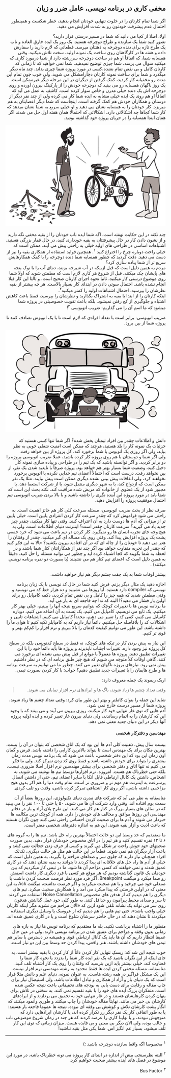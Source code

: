 <div dir="rtl">

## مخفی کاری در برنامه نویسی، عامل ضرر و زیان

اگر شما تمام کارتان را در خلوت تنهایی خودتان انجام بدهید، خطر شکست و همینطور احتمال عدم پیشرفت خودتون رو به شدت افزایش می دهید. 

اولا، اصلا از کجا می دانید که شما در مسیر درستی قرار دارید؟ 
<br>
تصور کنید شما یک سازنده و طراح دوچرخه هستید. یک روز یک ایده خارق العاده و ناب یک طرح تازه برای دنده دوچرخه به ذهنتان میرسد. قطعاتی که لازم دارید را سفارش داده و هفته ها در کارگاهتان روی ساخت یک نمونه اولیه، سخت تلاش میکنید. وقتی همسایه شما، که اتفاقاً او هم در ساخت دوچرخه سررشته دارد از شما درمورد کاری که میکنید سوال می پرسد، شما چیزی توضیح نمیدهید. شما نمی خواهید که تا زمانی که کارتان کامل و بی نقص تمام نشده،کسی در مورد پروژه شما چیزی بداند. چند ماه دیگر میگذرد و شما برای ساخت نمونه کارتان دچارامشکل می شوید. ولی خوب چون تمام این مدت رو مخفیانه کار کردید،‌ کمک گرفتن از دیگران در این مرحله دیگر غیرممکن است. یک روز ناگهان همسایه  رو می بینید که دوچرخه خودش را از پارکینگ بیرون آورده و روی دوچرخه اش یک دنده خیلی مدرن و خاص سوار کرده است. کاشف به عمل می آید که اتفاقاً او هم روی یک ایده خیلی مشابه به ایده شما کار می کرده ولی از چند نفر دیگر از دوستان و همکاران خودش هم کمک گرفته است. اینجاست که شما دیگر اعصابتان به هم میریزد. کار خودتان را به همسایه  نشان می دهید و او خیلی سریع به شما نشان میدهد که کار شما کجاها چه اشکالاتی دارد. اشکالاتی که احتمالا همان هفته اول حل می شدند اگر همان ابتدا همسایه را در جریان پروژه خود گذاشته بودید.

![photo 37](../../static/photos/chapter-1/37.png)

چند نکته در این حکایت نهفته است. اگه شما ایده ناب خودتان را از بقیه مخفی نگه دارید و از نشون دادن کار در حال پیشرفتتان به بقیه خودداری کنید، در حال قمار بزرگی هستید. اشتباهات اساسی در طراحی های اولیه خیلی به راحتی پیش می آیند. ممکن است که خیلی راحت دوباره چرخ را اختراع کنید 
<sup>۱</sup>.
همچنین فواید استفاده از همکاری بقیه را نیز از دست می دهید. دقت کردید که چطور همسایه شما دنده دوچرخه را با کمک همکارهایش سریع تر از شما پیاده سازی کرد؟
<br>
مردم به همین دلیل است که قبل ازینکه در آب شیرجه بزنند، دمای آب را با نوک پنجه های پایشان چک میکنند. قبل از شروع هر کاری لازم است که مطمئن شوید که اولا شما روی موضوع درستی کار میکنید،‌ ثانیا نحوه اجرای کارتان صحیح است، و ثالثا این کار قبلا انجام نشده باشد. احتمال سوتی دادن در ابتدای کار بسیار بالاست. هر چه بیشتر از بقیه نظرشان را بپرسید،‌ احتمال اشتباهات اولیه را کمتر میکنید<sup>۲</sup>.
<br>
اینکه کارتان را از ابتدا با بقیه به اشتراک بگذارید و نظرشان را بپرسید، فقط باعث کاهش اشتباه و جلوگیری از کج رفتن نمیشود. بلکه باعث تقویت خصوصیتی در پروژه شما میشود که ما اسم آن را می گذاریم:‌ ضریب اتوبوسی
<sup>۳</sup>!

ضریب اتوبوسی:‌ برابر است با تعداد افرادی که لازم است تا با یک اتوبوس تصادف کنند تا پروژه شما از بین برود. 

![photo 38](../../static/photos/chapter-1/38.png)

دانش و اطلاعات چقدر بین افراد تیمتان پخش شده؟‌ اگر شما تنها کسی هستید که جزئیات یک نمونه کار را بلد هستید، هرچند که ممکن است امنیت شغلی خوبی به نظر بیاید، ولی اگر روزی یک اتوبوس با شما برخورد کند، کل پروژه از بین خواهد رفت.
<br>
ولی اگر شما و دوستتان با هم روی پروژه کار کرده باشید، عملا ضریب اتوبوسی پروژه را دو برابر کردید. و اگر توانسته باشید که یک تیم را در طراحی و پیاده سازی نمونه کار دخیل کنید، وضعیت شما بسیار بهتر هم خواهد بود. پروژه صرفاً با ناپدید شدن یک نفر، از بین نخواهد رفت. درست است که احتمالاً اعضای تیم خدایی نکرده با اتوبوس برخورد نخواهند کرد، ولی اتفاقات پیش بینی نشده دیگری ممکن است پیش بیایند. مثلا یک نفر ممکن است که ازدواج کند، یا به شهر دیگری منتقل شود، یا از شرکت استعفا دهد، یا مجبور شود از یک عضوی از خانواده که مریض شده مراقبت کند. نکته بحث این است که شما باید در مورد پروژه این آینده نگری را داشته باشید و با بالا بردن ضریب اتوبوسی تیم احتمال موفقیت پروژه را افزایش دهید. 

صرف نظر از بحث ضریب اتوبوسی، مسئله سرعت کلی کار هم حائز اهمیت است. به راحتی می شود فراموش کرد که چقدر سرعت کار کردن انفرادی پایین است. خیلی پایین تر از میزانی که آدم ها دوست دارد به آن اعتراف کنند. وقتی تنها کار میکنید، چقدر چیز جدید یاد می گیرید؟ سرعت کارتان چقدر است؟ اینترنت دنیای اطلاعات است، ولی به هیچ وجه جای تجربه انسان ها رو نمیگیرد. کار کردن در تیم باعث می شود که خرد جمعی پشت یک پروژه افزایش پیدا کند. وقتی روی یک مساله ای گیر میکنید، چقدر از وقتتان را هدر می دهید تا خودتان را از چاله ای که در آن افتادید بیرون بکشید؟ حالا به این فکر کنید که چقدر این تجربه متفاوت خواهد بود اگر چند نفر از همکارانتان کنار شما باشند و در لحظه به شما بگویند که کجا اشتباه کرده اید و چطور می توانید مسئله را حل کنید. دقیقاً به همین دلیل است که اعضای تیم کنار هم می نشینند 
(یا بصورت دو نفره برنامه نویسی میکنند)
.

بیشتر اوقات شما به یک جفت چشم دیگر هم نیاز خواهید داشت. 

اجازه دهید یک مثال دیگر بزنم. فرض کنید شما در حال کد نویسی با یک زبان برنامه نویسی که 
compiler
دارد هستید. آیا روزها می نشینید و ده هزار خط کد می نویسید و وقتی مطمئن شدید که همه چیز را کامل و بی نقص تمام کردید، دکمه کامپایل رو برای اولین بار فشار می دهید؟! البته که نه!‌ چه فاجعه ای به بار می آید.
<br>
ما برنامه نویس ها با تغییرات کوچک که بتوانیم سریع نتیجه آنها را ببینیم، خیلی بهتر کار میکنیم. یک تابع می نویسیم، کامپایل می کنیم، یک تست به آن اضافه می کنیم، دوباره کامپایل می کنیم، کمی کد را تغییر می دهیم، مجدداً کامپایل می کنیم. 
اشتباهات تایپی و اشکالات کد را بلافاصله حل میکنیم. دائماً نیاز داریم که به کامپایلر تکیه کنیم تا هوای ما را داشته باشد. این طور می توانیم کیفیت کدمان را بالا ببریم و نرم افزار را کم‌کم بهتر و قوی تر کنیم. 

این نیاز به پیش بردن کار در تیکه های کوچک، نه فقط در سطح کدنویسی بلکه در سطح کل پروژه نیز وجود داره. 
تغییرات اجتناب ناپذیرند و پروژه ها باید دائماً خود را با این تغییرات تطبیق دهند. پروژه ها معمولاً با موانع از قبل پیش بینی نشده ای برخورد می کنند. گاهی اوقات کلاً متوجه می شویم که هیچ چیز طبق برنامه ای که در نظر داشتیم پیش نمی رود.
نیازهای پروژه ناگهان تغییر می کنند. چطور ما می توانیم به سرعت برنامه ها و طرح هایمان را با تغییرات جدید تطبیق دهیم؟ جواب: با کار کردن بصورت تیمی. 

اریک ریموند یک جمله معروف دارد:‌
> وقتی تعداد چشم ها زیاد شوند، باگ ها و ایرادهای نرم افزار نمایان می شوند. 

شاید این جمله را بتوان کاملتر و بهتر این طور بیان کرد:‌ وقتی تعداد چشم ها زیاد شوند، پروژه شما از مسیر درست خارج نمی شود.
<br>
آدم هایی که توی غار تنهایی خود کار میکنند،  روزی بیرون می آیند و می بینند که با وجود این که کارشان را به اتمام رساندند، ولی دنیای بیرون غار تغییر کرده و ایده اولیه پروژه آنها دیکر در این دنیای جدید معنی نمی دهد. 

#### مهندسین و دفترکار شخصی 
بیست سال پیش، ذهنیت کلی آدم ها این بود که یک اتاق شخصی که بتوان در آن را بست، بهترین مکان برای یک مهندس است تا بتواند بالاترین کارایی را داشته باشد. فرض و گمان اون زمان این بود که این دفتر شخصی، باعث می شود که یک برنامه نویس مدت زمان بیشتری را بتواند برای خودش داشته باشد و فقط روی کد زدن تمرکز کند. ولی ما فکر می کنیم نه تنها اتاق و دفتر شخصی برای بیشتر مهندسین نرم افزار اصلا ضروری نیست، بلکه حتی خطرناک هم هست. امروزه، نرم افزارها توسط تیم ها نوشته می شوند، نه اشخاص. داشتن یک کانال ارتباطی قابل اتکا با سایر اعضای تیم، حتی از داشتن اتصال پرسرعت به اینترنت هم مهم تر و ضروری تر است. تمام وقت دنیا را هم اکر بدون هیج مزاحمی داشته باشی، اگر روی کار اشتباهی تمرکز کرده باشی، وقتت رو تلف کردی. 

متاسفانه به نظر می آید که شرکت های مدرن دنیای تکنولوژی، این روزها بعضاً از آن سمت بوم افتاده اند. وقتی وارد شرکت آن ها می شوید، ۵۰ یا حتی تا ۱۰۰ نفر را می بینید که در سالن های بسیار بزرگ در کنار هم کار می کنند. این طرح پلان آزاد و باز در دفاتر مهندسی این روزها موافق و مخالف های خودش را دارد. همه از کوچک ترین مکالمه ها خبردار می شوند و آدم ها برای صحبت کردن احساس راحتی نمی کنند چون نگران هستند که باعث اذیت و آزار بقیه شوند. این هم به اندازه دفترهای شخصی مضر است. 

ما معتقدیم که حد وسط این دو حالت احتمالاً بهترین راه حل باشد. تیم ها را به گروه های ۶ تا ۱۲ نفره تقسیم کنید و هر تیم را در اتاق مخصوص خودشان قرار دهید. بدین صورت صحبتهای خود جوش راحت تر شکل می گیرند و کسی از حرف زدن خجالت نمی کشد و باعث آزار دیگران هم نمی شوند. قطعاً در این حالت هم مثل هر حالت دیگری، تک‌تک افراد همچنان نیاز دارند که جلوی سر و صداهای مزاحم را بگیرند. به همین دلیل است که خیلی از آدم ها راه حل های خلاقانه ای پیدا کردند تا بتوانند به بقیه نشان دهند که در کاری عمیق شدند و نمی خواهند که کسی مزاحم آن ها شود. ما در تیمی کار میکردیم که بین خودمان یک قانون گذاشته بودیم که هر موقع هر کسی با فرد دیگری کار داشت اسمش رو صدا میکرد و میگفت Breakpoint. اگر فرد مورد نظر فرصت صحبت کردن داشت با صندلی خود می چرخید و با هم صحبت میکردند و اگر فرصت نداشت، میگفت Ack به این معنی که در اولین فرصتی که پیدا میکرد می آمد و با همکارش صحبت میکرد. تیم های دیگری را هم دیدیم که از هدفن های مخصوص Noise Cancellation استفاده می کردند تا سر و صدای محیط پیرامون رو حداقل کنند.  به طور کلی خود عمل گذاشتن هدفون روی سر می تواند یک نشانه تلقی شود ازین که «الان مزاحم من نشوید مگر اینکه کارتان خیلی واجب باشد». حتی تیم هایی را هم دیدیم که از عروسک یا وسایل دیگری استفاده میکردند تا نشان دهند که در حال حاضر سرشان شلوغ است و یا در کاری عمیق شده اند. 

منظور ما را اشتباه برداشت نکنید. بله ما معتقدیم که برنامه نویس ها نیاز به بازه های زمانی بدون وقفه و مزاحم برای عمیق شدن در برنامه نویسی دارند. ولی در عین حال عمیقا انتظار داریم که آن ها باید یک کانال ارتباطی قوی و همیشه در دسترس با سایر هم تیمی های خودشان داشته باشند. هنر واقعی، پیدا کردن حد وسط بین این دو نیاز است. 


خوب نتیجه این شد که: ریسکِ تنهایی کار کردن ذاتاً از کار کردن با بقیه بیشتر است. 
به جای اینکه از این نگران باشید که یک نفر ایده کار شما را بدزدد یا نحوه کار شما را قضاوت کند، خیلی بیشتر باید ازین بترسید که وقتتان را روی یک کار اشتباه تلف کنید. 
متاسفانه، مسئله مخفی کردن ایده ها فقط محدود به رشته مهندسی نرم افزار نیست. این یک مشکل فراگیر در همه رشته هاست. به عنوان نمونه، دنیای علم و دانش مثلا قرار است که یک دنیای باز و آزاد از همکاری و تبادل اطلاعات باشد. ولی استیصال نیاز برای چاپ مقاله و رقابت برای دست یابی به بودجه های تحقیقاتی باعث نتیجه عکس شده است. متفکران بزرگ ایده های خود را با بقیه تقسیم نمی کنند. به سختی در تلاش برای پنهان کردن کارهایشان هستند و در غار تنهایی خود به تحقیق می پردازند و از ایرادهای کارشان بی خبر می مانند. نهایتاً مقاله خودشان را چاپ میکنند و طوری وانمود میکنند که انگار پشت کارشان تلاش و کوشش بی وقفه ای نبوده. نتیجه ها عموما فاجعه بار هستند: یا به طور اتفاقی کار یک نفر دیگر رر تکرار کرده اند، یا کارشان ایرادهایی دارد که متوجهش نبودند، و یا نهایتا کاری را عرضه کردند که هر چند در زمان شروع موضوعی ناب و جالب بوده، ولی الان دیگر بی معنی و بی فایده هست. میزان زمانی که توی این کار تلف میشود، بسیار غم انگیز اس. شما یکی مثل بقیه نباشید! 

---

<sup>۱</sup> مخصوصا اگه واقعا سازنده دوچرخه باشید :) 

<sup>۲</sup> البته نظرسنجی بیش از اندازه در ابتدای کار پروژه می تونه خطرناک باشه. در مورد این موضوع در فصل های آینده بیشتر صحبت خواهیم کرد. 

<sup>۳</sup> Bus Factor


</div>

